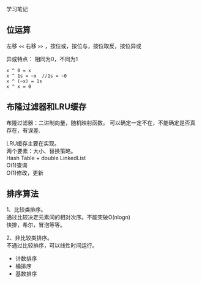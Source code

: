 学习笔记
## 位运算
左移 `<<` 右移 `>>` ，按位或，按位与，按位取反，按位异或

异或特点：
相同为0，不同为1
```
x ^ 0 = x
x ^ 1s = ~x  //1s = ~0
x ^ (~x) = 1s
x ^ x = 0

```



## 布隆过滤器和LRU缓存
布隆过滤器：二进制向量，随机映射函数。
可以确定一定不在，不能确定是否真存在，有误差.

LRU缓存主要在实现。  
两个要素：大小、替换策略。  
Hash Table + double LinkedList  
O(1)查询  
O(1)修改，更新  

## 排序算法
1、比较类排序。  
通过比较决定元素间的相对次序。不能突破O(nlogn)  
快排，希尔，冒泡等等。


2、非比较类排序。    
不通过比较排序，可以线性时间运行。  
* 计数排序  
* 桶排序  
* 基数排序  
